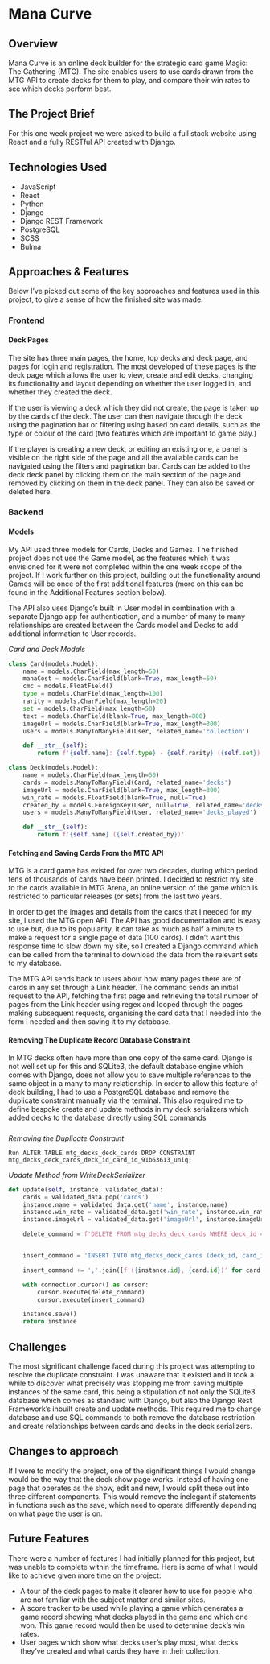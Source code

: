 # Mana Curve

## Overview

Mana Curve is an online deck builder for the strategic card game Magic: The Gathering (MTG). The site enables users to use cards drawn from the MTG API to create decks for them to play, and compare their win rates to see which decks perform best.

## The Project Brief

For this one week project we were asked to build a full stack website using React and a fully RESTful API created with Django.

## Technologies Used
* JavaScript
* React
* Python
* Django
* Django REST Framework
* PostgreSQL
* SCSS
* Bulma

## Approaches & Features

Below I’ve picked out some of the key approaches and features used in this project, to give a sense of how the finished site was made.

### Frontend

#### Deck Pages

The site has three main pages, the home, top decks and deck page, and pages for login and registration. The most developed of these pages is the deck page which allows the user to view, create and edit decks, changing its functionality and layout depending on whether the user logged in, and whether they created the deck.

If the user is viewing a deck which they did not create, the page is taken up by the cards of the deck. The user can then navigate through the deck using the pagination bar or filtering using based on card details, such as the type or colour of the card (two features which are important to game play.)

If the player is creating a new deck, or editing an existing one, a panel is visible on the right side of the page and all the available cards can be navigated using the filters and pagination bar. Cards can be added to the deck deck panel by clicking them on the main section of the page and removed by clicking on them in the deck panel. They can also be saved or deleted here.

### Backend

#### Models

My API used three models for Cards, Decks and Games. The finished project does not use the Game model, as the features which it was envisioned for it were not completed within the one week scope of the project. If I work further on this project, building out the functionality around Games will be once of the first additional features (more on this can be found in the Additional Features section below).

The API also uses Django’s built in User model in combination with a separate Django app for authentication, and a number of many to many relationships are created between the Cards model and Decks to add additional information to User records.

*Card and Deck Modals*
```python
class Card(models.Model):
    name = models.CharField(max_length=50)
    manaCost = models.CharField(blank=True, max_length=50)
    cmc = models.FloatField()
    type = models.CharField(max_length=100)
    rarity = models.CharField(max_length=20)
    set = models.CharField(max_length=50)
    text = models.CharField(blank=True, max_length=800)
    imageUrl = models.CharField(blank=True, max_length=300)
    users = models.ManyToManyField(User, related_name='collection')

    def __str__(self):
        return f'{self.name}: {self.type} - {self.rarity} ({self.set})'

class Deck(models.Model):
    name = models.CharField(max_length=50)
    cards = models.ManyToManyField(Card, related_name='decks')
    imageUrl = models.CharField(blank=True, max_length=300)
    win_rate = models.FloatField(blank=True, null=True)
    created_by = models.ForeignKey(User, null=True, related_name='decks_created', on_delete=models.SET_NULL)
    users = models.ManyToManyField(User, related_name='decks_played')

    def __str__(self):
        return f'{self.name} ({self.created_by})'
```
#### Fetching and Saving Cards From the MTG API

MTG is a card game has existed for over two decades, during which period tens of thousands of cards have been printed. I decided to restrict my site to the cards available in MTG Arena, an online version of the game which is restricted to particular releases (or sets) from the last two years.

In order to get the images and details from the cards that I needed for my site, I used the MTG open API. The API has good documentation and is easy to use but, due to its popularity, it can take as much as half a minute to make a request for a single page of data (100 cards). I didn’t want this response time to slow down my site, so I created a Django command which can be called from the terminal to download the data from the relevant sets to my database.

The MTG API sends back to users about how many pages there are of cards in any set through a Link header. The command sends an initial request to the API, fetching the first page and retrieving the total number of pages from the Link header using regex and looped through the pages making subsequent requests, organising the card data that I needed into the form I needed and then saving it to my database.

#### Removing The Duplicate Record Database Constraint

In MTG decks often have more than one copy of the same card. Django is not well set up for this and SQLite3, the default database engine which comes with Django, does not allow you to save multiple references to the same object in a many to many relationship. In order to allow this feature of deck building, I had to use a PostgreSQL database and remove the duplicate constraint manually via the terminal. This also required me to define bespoke create and update methods in my deck serializers which added decks to the database directly using SQL commands

#####

*Removing the Duplicate Constraint*
```
Run ALTER TABLE mtg_decks_deck_cards DROP CONSTRAINT mtg_decks_deck_cards_deck_id_card_id_91b63613_uniq;
```

*Update Method from WriteDeckSerializer*
```Python
def update(self, instance, validated_data):
    cards = validated_data.pop('cards')
    instance.name = validated_data.get('name', instance.name)
    instance.win_rate = validated_data.get('win_rate', instance.win_rate)
    instance.imageUrl = validated_data.get('imageUrl', instance.imageUrl)

    delete_command = f'DELETE FROM mtg_decks_deck_cards WHERE deck_id = {instance.id}'


    insert_command = 'INSERT INTO mtg_decks_deck_cards (deck_id, card_id) VALUES '

    insert_command += ','.join([f'({instance.id}, {card.id})' for card in cards])

    with connection.cursor() as cursor:
        cursor.execute(delete_command)
        cursor.execute(insert_command)

    instance.save()
    return instance
```

## Challenges

The most significant challenge faced during this project was attempting to resolve the duplicate constraint. I was unaware that it existed and it took a while to discover what precisely was stopping me from saving multiple instances of the same card, this being a stipulation of not only the SQLite3 database which comes as standard with Django, but also the Django Rest Framework’s inbuilt create and update methods. This required me to change database and use SQL commands to both remove the database restriction and create relationships between cards and decks in the deck serializers.

## Changes to approach

If I were to modify the project, one of the significant things I would change would be the way that the deck show page works. Instead of having one page that operates as the show, edit and new, I would split these out into three different components. This would remove the inelegant if statements in functions such as the save, which need to operate differently depending on what page the user is on.


## Future Features

There were a number of features I had initially planned for this project, but was unable to complete within the timeframe. Here is some of what I would like to achieve given more time on the project:

* A tour of the deck pages to make it clearer how to use for people who are not familiar with the subject matter and similar sites.
* A score tracker to be used while playing a game which generates a game record showing what decks played in the game and which one won. This game record would then be used to determine deck’s win rates.
* User pages which show what decks user’s play most, what decks they’ve created and what cards they have in their collection.
